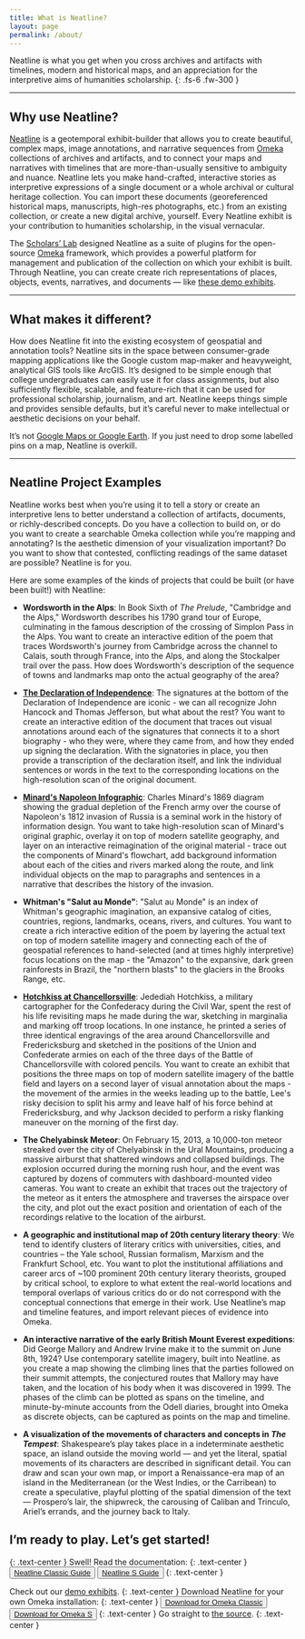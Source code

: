 ```yaml
---
title: What is Neatline?
layout: page
permalink: /about/
---
```


Neatline is what you get when you cross archives and artifacts with timelines, modern and historical maps, and an appreciation for the interpretive aims of humanities scholarship.
{: .fs-6 .fw-300 }

---

## Why use Neatline?

[Neatline][1] is a geotemporal exhibit-builder that allows you to create beautiful, complex maps, image annotations, and narrative sequences from [Omeka][2] collections of archives and artifacts, and to connect your maps and narratives with timelines that are more-than-usually sensitive to ambiguity and nuance. Neatline lets you make hand-crafted, interactive stories as interpretive expressions of a single document or a whole archival or cultural heritage collection. You can import these documents (georeferenced historical maps, manuscripts, high-res photographs, etc.) from an existing collection, or create a new digital archive, yourself. Every Neatline exhibit is your contribution to humanities scholarship, in the visual vernacular.

The [Scholars&#8217; Lab][3] designed Neatline as a suite of plugins for the open-source [Omeka][2] framework, which provides a powerful platform for management and publication of the collection on which your exhibit is built. Through Neatline, you can create create rich representations of places, objects, events, narratives, and documents &#8212; like [these demo exhibits][4].

---

## What makes it different?

How does Neatline fit into the existing ecosystem of geospatial and annotation tools? Neatline sits in the space between consumer-grade mapping applications like the Google custom map-maker and heavyweight, analytical GIS tools like ArcGIS. It’s designed to be simple enough that college undergraduates can easily use it for class assignments, but also sufficiently flexible, scalable, and feature-rich that it can be used for professional scholarship, journalism, and art. Neatline keeps things simple and provides sensible defaults, but it’s careful never to make intellectual or aesthetic decisions on your behalf.

It&#8217;s not [Google Maps or Google Earth][5]. If you just need to drop some labelled pins on a map, Neatline is overkill.

---

## Neatline Project Examples

Neatline works best when you’re using it to tell a story or create an interpretive lens to better understand a collection of artifacts, documents, or richly-described concepts. Do you have a collection to build on, or do you want to create a searchable Omeka collection while you’re mapping and annotating? Is the aesthetic dimension of your visualization important? Do you want to show that contested, conflicting readings of the same dataset are possible? Neatline is for you.

Here are some examples of the kinds of projects that could be built (or have been built!) with Neatline:

- **Wordsworth in the Alps**: In Book Sixth of _The Prelude_, "Cambridge and the Alps," Wordsworth describes his 1790 grand tour of Europe, culminating in the famous description of the crossing of Simplon Pass in the Alps. You want to create an interactive edition of the poem that traces Wordsworth's journey from Cambridge across the channel to Calais, south through France, into the Alps, and along the Stockalper trail over the pass. How does Wordsworth's description of the sequence of towns and landmarks map onto the actual geography of the area?

- [**The Declaration of Independence**](http://dclure.org/essays/a-digital-declaration-of-independence-with-text-painting-and-map/): The signatures at the bottom of the Declaration of Independence are iconic - we can all recognize John Hancock and Thomas Jefferson, but what about the rest? You want to create an interactive edition of the document that traces out visual annotations around each of the signatures that connects it to a short biography - who they were, where they came from, and how they ended up signing the declaration. With the signatories in place, you then provide a transcription of the declaration itself, and link the individual sentences or words in the text to the corresponding locations on the high-resolution scan of the original document.

- [**Minard's Napoleon Infographic**](http://dclure.org/logs/minard-napoleon-neatline/): Charles Minard's 1869 diagram showing the gradual depletion of the French army over the course of Napoleon's 1812 invasion of Russia is a seminal work in the history of information design. You want to take high-resolution scan of Minard's original graphic, overlay it on top of modern satellite geography, and layer on an interactive reimagination of the original material - trace out the components of Minard's flowchart, add background information about each of the cities and rivers marked along the route, and link individual objects on the map to paragraphs and sentences in a narrative that describes the history of the invasion.

- **Whitman's "Salut au Monde"**: "Salut au Monde" is an index of Whitman's geographic imagination, an expansive catalog of cities, countries, regions, landmarks, oceans, rivers, and cultures. You want to create a rich interactive edition of the poem by layering the actual text on top of modern satellite imagery and connecting each of the of geospatial references to hand-selected (and at times highly interpretive) focus locations on the map - the "Amazon" to the expansive, dark green rainforests in Brazil, the "northern blasts" to the glaciers in the Brooks Range, etc.

- [**Hotchkiss at Chancellorsville**](http://hotchkiss.neatline.org/neatline-exhibits/show/battle-of-chancellorsville/fullscreen): Jedediah Hotchkiss, a military cartographer for the Confederacy during the Civil War, spent the rest of his life revisiting maps he made during the war, sketching in marginalia and marking off troop locations. In one instance, he  printed a series of three identical engravings of the area around Chancellorsville and Fredericksburg and sketched in the positions of the Union and Confederate armies on each of the three days of the Battle of Chancellorsville with colored pencils. You want to create an exhibit that positions the three maps on top of modern satellite imagery of the battle field and layers on a second layer of visual annotation about the maps - the movement of the armies in the weeks leading up to the battle, Lee's risky decision to split his army and leave half of his force behind at Fredericksburg, and why Jackson decided to perform a risky flanking maneuver on the morning of the first day.

- **The Chelyabinsk Meteor**: On February 15, 2013, a 10,000-ton meteor streaked over the city of Chelyabinsk in the Ural Mountains, producing a massive airburst that shattered windows and collapsed buildings. The explosion occurred during the morning rush hour, and the event was captured by dozens of commuters with dashboard-mounted video cameras. You want to create an exhibit that traces out the trajectory of the meteor as it enters the atmosphere and traverses the airspace over the city, and plot out the exact position and orientation of each of the recordings relative to the location of the airburst.

- **A geographic and institutional map of 20th century literary theory**: We tend to identify clusters of literary critics with universities, cities, and countries &#8211; the Yale school, Russian formalism, Marxism and the Frankfurt School, etc. You want to plot the institutional affiliations and career arcs of ~100 prominent 20th century literary theorists, grouped by critical school, to explore to what extent the real-world locations and temporal overlaps of various critics do or do not correspond with the conceptual connections that emerge in their work. Use Neatline&#8217;s map and timeline features, and import relevant pieces of evidence into Omeka.

- **An interactive narrative of the early British Mount Everest expeditions**: Did George Mallory and Andrew Irvine make it to the summit on June 8th, 1924? Use contemporary satellite imagery, built into Neatline. as you create a map showing the climbing lines that the parties followed on their summit attempts, the conjectured routes that Mallory may have taken, and the location of his body when it was discovered in 1999. The phases of the climb can be plotted as spans on the timeline, and minute-by-minute accounts from the Odell diaries, brought into Omeka as discrete objects, can be captured as points on the map and timeline.

- **A visualization of the movements of characters and concepts in _The Tempest_**: Shakespeare&#8217;s play takes place in a indeterminate aesthetic space, an island outside the moving world &#8212; and yet the literal, spatial movements of its characters are described in significant detail. You can draw and scan your own map, or import a Renaissance-era map of an island in the Mediterranean (or the West Indies, or the Carribean) to create a speculative, playful plotting of the spatial dimension of the text &#8212; Prospero&#8217;s lair, the shipwreck, the carousing of Caliban and Trinculo, Ariel&#8217;s errands, and the journey back to Italy.


## I&#8217;m ready to play. Let&#8217;s get started!
{: .text-center }
Swell! Read the documentation:
{: .text-center }
<button class="btn btn-primary-1"><a href="/docs/" title="Learn more about Neatline.">Neatline Classic Guide</a></button>
<button class="btn btn-primary-2"><a href="/docs-s/" title="Learn more about Neatline.">Neatline S Guide</a></button>
{: .text-center }

Check out our [demo exhibits][7].
{: .text-center }
Download Neatline for your own Omeka installation:
{: .text-center }
<button class="btn btn-primary-1"><a href="https://omeka.org/classic/plugins/Neatline/" title="Download the Neatline plugin.">Download for Omeka Classic</a></button>
<button class="btn btn-primary-2"><a href="https://omeka.org/s/modules/" title="Download the Neatline plugin.">Download for Omeka S</a></button>
{: .text-center }
Go straight to [the source][8].
{: .text-center }

[1]: /
[2]: http://omeka.org
[3]: http://scholarslab.org
[4]: /demos/
[5]: http://maps.google.com/help/maps/education/
[6]: /docs/
[7]: /demos/
[8]: https://github.com/scholarslab/Neatline
[9]: http://sandbox.neatline.org
